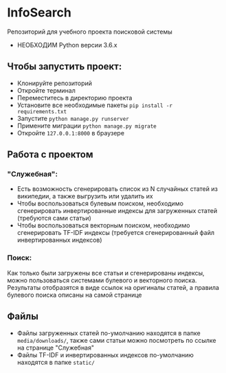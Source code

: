 # InfoSearch
Репозиторий для учебного проекта поисковой системы

- НЕОБХОДИМ Python версии 3.6.x

## Чтобы запустить проект:
- Клонируйте репозиторий
- Откройте терминал
- Переместитесь в директорию проекта
- Установите все необходимые пакеты ```pip install -r requirements.txt```
- Запустите ```python manage.py runserver```
- Примените миграции ```python manage.py migrate```
- Откройте ```127.0.0.1:8000``` в браузере

## Работа с проектом
### "Служебная":
- Есть возможность сгенерировать список из N случайных статей из википедии, а также выгрузить или удалить их
- Чтобы воспользоваться булевым поиском, необходимо сгенерировать инвертированные индексы для загруженных статей (требуются сами статьи)
- Чтобы воспользоваться векторным поиском, необходимо сгенерировать TF-IDF индексы (требуется сгенерированный файл инвертированных индексов)

### Поиск:
Как только были загружены все статьи и сгенерированы индексы, можно пользоваться системами булевого и векторного поиска. Результаты отобразятся в виде ссылок на оригиналы статей, а правила булевого поиска описаны на самой странице

## Файлы
- Файлы загруженных статей по-умолчанию находятся в папке ```media/downloads/```, также сами статьи можно посмотреть по ссылке на странице "Служебная"
- Файлы TF-IDF и инвертированных индексов по-умолчанию находятся в папке ```static/```
